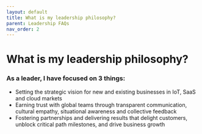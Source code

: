 ```yaml
---
layout: default
title: What is my leadership philosophy?
parent: Leadership FAQs
nav_order: 2
---
```


# What is my leadership philosophy?

### As a leader, I have focused on 3 things:
* Setting the strategic vision for new and existing businesses in IoT, SaaS and cloud markets
* Earning trust with global teams through transparent communication, cultural empathy, situational awareness and collective feedback
* Fostering partnerships and delivering results that delight customers, unblock critical path milestones, and drive business growth

